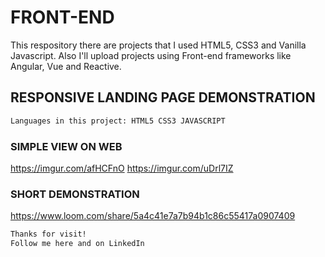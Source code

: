 # FRONT-END
This respository there are projects that I used HTML5, CSS3 and Vanilla Javascript. Also I'll upload projects using Front-end frameworks like Angular, Vue and Reactive.


## RESPONSIVE LANDING PAGE DEMONSTRATION
``` bash
Languages in this project: HTML5 CSS3 JAVASCRIPT
```
### SIMPLE VIEW ON WEB</br>

https://imgur.com/afHCFnO
https://imgur.com/uDrl7IZ


### SHORT DEMONSTRATION</br>

https://www.loom.com/share/5a4c41e7a7b94b1c86c55417a0907409



``` bash
Thanks for visit!
Follow me here and on LinkedIn
```
